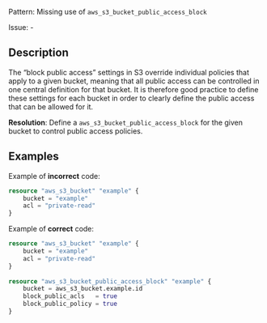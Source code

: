 Pattern: Missing use of `aws_s3_bucket_public_access_block`

Issue: -

## Description

The “block public access” settings in S3 override individual policies that apply to a given bucket, meaning that all public access can be controlled in one central definition for that bucket. It is therefore good practice to define these settings for each bucket in order to clearly define the public access that can be allowed for it.

**Resolution**: Define a `aws_s3_bucket_public_access_block` for the given bucket to control public access policies.

## Examples

Example of **incorrect** code:

```terraform
resource "aws_s3_bucket" "example" {
	bucket = "example"
	acl = "private-read"
}
```

Example of **correct** code:

```terraform
resource "aws_s3_bucket" "example" {
	bucket = "example"
	acl = "private-read"
}
  
resource "aws_s3_bucket_public_access_block" "example" {
	bucket = aws_s3_bucket.example.id
	block_public_acls   = true
	block_public_policy = true
}
```